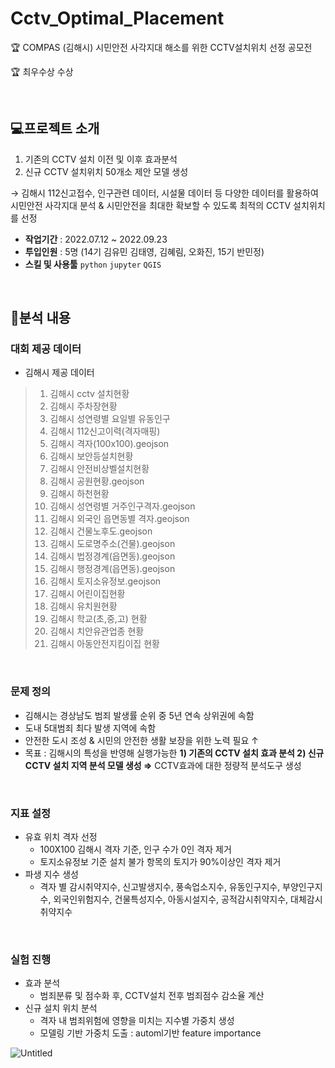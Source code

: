 # Cctv_Optimal_Placement
🏆 COMPAS (김해시) 시민안전 사각지대 해소를 위한 CCTV설치위치 선정 공모전 

🏆 최우수상 수상

<br>

## 💻프로젝트 소개
1) 기존의 CCTV 설치 이전 및 이후 효과분석
2) 신규 CCTV 설치위치 50개소 제안 모델 생성

→ 김해시 112신고접수, 인구관련 데이터, 시설물 데이터 등 다양한 데이터를 활용하여 시민안전 사각지대 분석 & 시민안전을 최대한 확보할 수 있도록 최적의 CCTV 설치위치를 선정

- **작업기간** : 2022.07.12 ~ 2022.09.23
- **투입인원** : 5명 (14기 김유민 김태영, 김혜림, 오화진, 15기 반민정)
- **스킬 및 사용툴** `python` `jupyter` `QGIS`

<br>

## 📑분석 내용
### 대회 제공 데이터
- 김해시 제공 데이터
> 1) 김해시 cctv 설치현황
> 2) 김해시 주차장현황
> 3) 김해시 성연령별 요일별 유동인구
> 4) 김해시 112신고이력(격자매핑)
> 5) 김해시 격자(100x100).geojson
> 6) 김해시 보안등설치현황
> 7) 김해시 안전비상벨설치현황
> 8) 김해시 공원현황.geojson
> 9) 김해시 하천현황
> 10) 김해시 성연령별 거주인구격자.geojson
> 11) 김해시 외국인 읍면동별 격자.geojson
> 12) 김해시 건물노후도.geojson
> 13) 김해시 도로명주소(건물).geojson
> 14) 김해시 법정경계(읍면동).geojson
> 15) 김해시 행정경계(읍면동).geojson
> 16) 김해시 토지소유정보.geojson
> 17) 김해시 어린이집현황
> 18) 김해시 유치원현황
> 19) 김해시 학교(초,중,고) 현황
> 20) 김해시 치안유관업종 현황
> 21) 김해시 아동안전지킴이집 현황

<br>

### 문제 정의

- 김해시는 경상남도 범죄 발생률 순위 중 5년 연속 상위권에 속함
- 도내 5대범죄 최다 발생 지역에 속함
- 안전한 도시 조성 & 시민의 안전한 생활 보장을 위한 노력 필요 ↑
- 목표 : 김해시의 특성을 반영해 실행가능한 
**1) 기존의 CCTV 설치 효과 분석 2) 신규 CCTV 설치 지역 분석 모델 생성
⇒** CCTV효과에 대한 정량적 분석도구 생성

<br>

### 지표 설정

- 유효 위치 격자 선정
    - 100X100 김해시 격자 기준, 인구 수가 0인 격자 제거
    - 토지소유정보 기준 설치 불가 항목의 토지가 90%이상인 격자 제거
- 파생 지수 생성
    - 격자 별 감시취약지수, 신고발생지수, 풍속업소지수, 유동인구지수, 부양인구지수, 외국인위험지수, 건물특성지수, 아동시설지수, 공적감시취약지수, 대체감시취약지수

<br>

### 실험 진행

- 효과 분석
    - 범죄분류 및 점수화 후, CCTV설치 전후 범죄점수 감소율 계산
- 신규 설치 위치 분석
    - 격자 내 범죄위험에 영향을 미치는 지수별 가중치 생성
    - 모델링 기반 가중치 도출 : automl기반 feature importance

![Untitled](https://user-images.githubusercontent.com/90626970/225212266-786adde2-3e95-4a27-afa2-1c2bc5e6e7a5.png)



